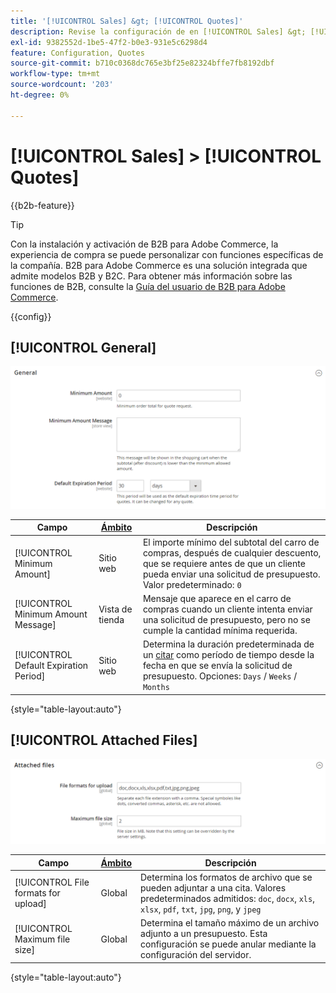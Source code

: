 ```yaml
---
title: '[!UICONTROL Sales] &gt; [!UICONTROL Quotes]'
description: Revise la configuración de en [!UICONTROL Sales] &gt; [!UICONTROL Quotes] de la administración de Commerce.
exl-id: 9382552d-1be5-47f2-b0e3-931e5c6298d4
feature: Configuration, Quotes
source-git-commit: b710c0368dc765e3bf25e82324bffe7fb8192dbf
workflow-type: tm+mt
source-wordcount: '203'
ht-degree: 0%

---
```


# [!UICONTROL Sales] > [!UICONTROL Quotes]

{{b2b-feature}}

>[!TIP]
>
>Con la instalación y activación de B2B para Adobe Commerce, la experiencia de compra se puede personalizar con funciones específicas de la compañía. B2B para Adobe Commerce es una solución integrada que admite modelos B2B y B2C. Para obtener más información sobre las funciones de B2B, consulte la [Guía del usuario de B2B para Adobe Commerce](https://experienceleague.adobe.com/docs/commerce-admin/b2b/introduction.html).

{{config}}

<!-- [Quotes](https://docs.magento.com/user-guide/sales/quotes.html) -->

## [!UICONTROL General]

![General](./assets/quotes-general.png)<!-- zoom -->

| Campo | [Ámbito](../../getting-started/websites-stores-views.md#scope-settings) | Descripción |
|--- |--- |--- |
| [!UICONTROL Minimum Amount] | Sitio web | El importe mínimo del subtotal del carro de compras, después de cualquier descuento, que se requiere antes de que un cliente pueda enviar una solicitud de presupuesto. Valor predeterminado: `0` |
| [!UICONTROL Minimum Amount Message] | Vista de tienda | Mensaje que aparece en el carro de compras cuando un cliente intenta enviar una solicitud de presupuesto, pero no se cumple la cantidad mínima requerida. |
| [!UICONTROL Default Expiration Period] | Sitio web | Determina la duración predeterminada de un [citar](../../b2b/quote-price-negotiation.md) como período de tiempo desde la fecha en que se envía la solicitud de presupuesto. Opciones: `Days` / `Weeks` / `Months` |

{style="table-layout:auto"}

## [!UICONTROL Attached Files]

![Archivos adjuntos](./assets/quotes-attached-files.png)<!-- zoom -->

| Campo | [Ámbito](../../getting-started/websites-stores-views.md#scope-settings) | Descripción |
|--- |--- |--- |
| [!UICONTROL File formats for upload] | Global | Determina los formatos de archivo que se pueden adjuntar a una cita. Valores predeterminados admitidos: `doc`, `docx`, `xls`, `xlsx`, `pdf`, `txt`, `jpg`, `png`, y `jpeg` |
| [!UICONTROL Maximum file size] | Global | Determina el tamaño máximo de un archivo adjunto a un presupuesto. Esta configuración se puede anular mediante la configuración del servidor. |

{style="table-layout:auto"}
